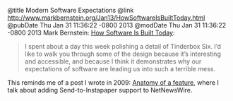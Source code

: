 @title Modern Software Expectations
@link http://www.markbernstein.org/Jan13/HowSoftwareIsBuiltToday.html
@pubDate Thu Jan 31 11:36:22 -0800 2013
@modDate Thu Jan 31 11:36:22 -0800 2013
Mark Bernstein: <a href="http://www.markbernstein.org/Jan13/HowSoftwareIsBuiltToday.html">How Software Is Built Today</a>:

>I spent about a day this week polishing a detail of Tinderbox Six. I’d like to walk you through some of the design because it’s interesting and accessible, and because I think it demonstrates why our expectations of software are leading us into such a terrible mess.

This reminds me of a post I wrote in 2009: <a href="http://inessential.com/2009/07/30/anatomy_of_a_feature">Anatomy of a feature</a>, where I talk about adding Send-to-Instapaper support to NetNewsWire.
